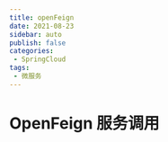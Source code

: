```yaml
---
title: openFeign
date: 2021-08-23
sidebar: auto
publish: false
categories:
 - SpringCloud
tags:
 - 微服务
---
```


# OpenFeign 服务调用
